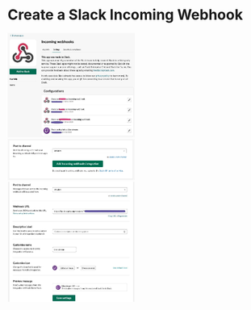 # Create a Slack Incoming Webhook

<img src="images/add.jpg" width="50%" />
<img src="images/channel.png" width="50%" />
<img src="images/setup.jpg" width="50%" />